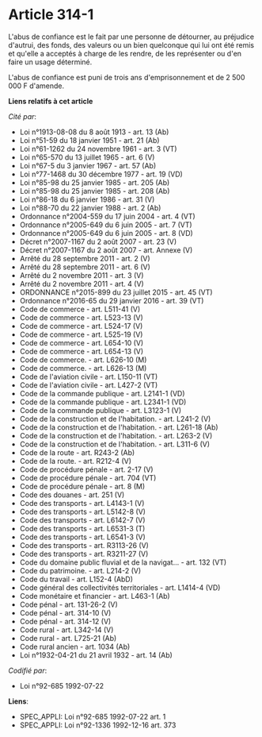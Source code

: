 # Article 314-1

L'abus de confiance est le fait par une personne de détourner, au préjudice d'autrui, des fonds, des valeurs ou un bien
quelconque qui lui ont été remis et qu'elle a acceptés à charge de les rendre, de les représenter ou d'en faire un usage
déterminé.

L'abus de confiance est puni de trois ans d'emprisonnement et de 2 500 000 F d'amende.

**Liens relatifs à cet article**

_Cité par_:

  - Loi n°1913-08-08 du 8 août 1913 - art. 13 (Ab)
  - Loi n°51-59 du 18 janvier 1951 - art. 21 (Ab)
  - Loi n°61-1262 du 24 novembre 1961 - art. 3 (VT)
  - Loi n°65-570 du 13 juillet 1965 - art. 6 (V)
  - Loi n°67-5 du 3 janvier 1967 - art. 57 (Ab)
  - Loi n°77-1468 du 30 décembre 1977 - art. 19 (VD)
  - Loi n°85-98 du 25 janvier 1985 - art. 205 (Ab)
  - Loi n°85-98 du 25 janvier 1985 - art. 208 (Ab)
  - Loi n°86-18 du 6 janvier 1986 - art. 31 (V)
  - Loi n°88-70 du 22 janvier 1988 - art. 2 (Ab)
  - Ordonnance n°2004-559 du 17 juin 2004 - art. 4 (VT)
  - Ordonnance n°2005-649 du 6 juin 2005 - art. 7 (VT)
  - Ordonnance n°2005-649 du 6 juin 2005 - art. 8 (VD)
  - Décret n°2007-1167 du 2 août 2007 - art. 23 (V)
  - Décret n°2007-1167 du 2 août 2007 - art. Annexe (V)
  - Arrêté du 28 septembre 2011 - art. 2 (V)
  - Arrêté du 28 septembre 2011 - art. 6 (V)
  - Arrêté du 2 novembre 2011 - art. 3 (V)
  - Arrêté du 2 novembre 2011 - art. 4 (V)
  - ORDONNANCE n°2015-899 du 23 juillet 2015 - art. 45 (VT)
  - Ordonnance n°2016-65 du 29 janvier 2016 - art. 39 (VT)
  - Code de commerce - art. L511-41 (V)
  - Code de commerce - art. L523-13 (V)
  - Code de commerce - art. L524-17 (V)
  - Code de commerce - art. L525-19 (V)
  - Code de commerce - art. L654-10 (V)
  - Code de commerce - art. L654-13 (V)
  - Code de commerce. - art. L626-10 (M)
  - Code de commerce. - art. L626-13 (M)
  - Code de l'aviation civile - art. L150-11 (VT)
  - Code de l'aviation civile - art. L427-2 (VT)
  - Code de la commande publique - art. L2141-1 (VD)
  - Code de la commande publique - art. L2341-1 (VD)
  - Code de la commande publique - art. L3123-1 (V)
  - Code de la construction et de l'habitation. - art. L241-2 (V)
  - Code de la construction et de l'habitation. - art. L261-18 (Ab)
  - Code de la construction et de l'habitation. - art. L263-2 (V)
  - Code de la construction et de l'habitation. - art. L311-6 (V)
  - Code de la route - art. R243-2 (Ab)
  - Code de la route. - art. R212-4 (V)
  - Code de procédure pénale - art. 2-17 (V)
  - Code de procédure pénale - art. 704 (VT)
  - Code de procédure pénale - art. 8 (M)
  - Code des douanes - art. 251 (V)
  - Code des transports - art. L4143-1 (V)
  - Code des transports - art. L5142-8 (V)
  - Code des transports - art. L6142-7 (V)
  - Code des transports - art. L6531-3 (T)
  - Code des transports - art. L6541-3 (V)
  - Code des transports - art. R3113-26 (V)
  - Code des transports - art. R3211-27 (V)
  - Code du domaine public fluvial et de la navigat... - art. 132 (VT)
  - Code du patrimoine. - art. L214-2 (V)
  - Code du travail - art. L152-4 (AbD)
  - Code général des collectivités territoriales - art. L1414-4 (VD)
  - Code monétaire et financier - art. L463-1 (Ab)
  - Code pénal - art. 131-26-2 (V)
  - Code pénal - art. 314-10 (V)
  - Code pénal - art. 314-12 (V)
  - Code rural - art. L342-14 (V)
  - Code rural - art. L725-21 (Ab)
  - Code rural ancien - art. 1034 (Ab)
  - Loi n°1932-04-21 du 21 avril 1932 - art. 14 (Ab)

_Codifié par_:

  - Loi n°92-685 1992-07-22

**Liens**:

  - SPEC_APPLI: Loi n°92-685 1992-07-22 art. 1
  - SPEC_APPLI: Loi n°92-1336 1992-12-16 art. 373
